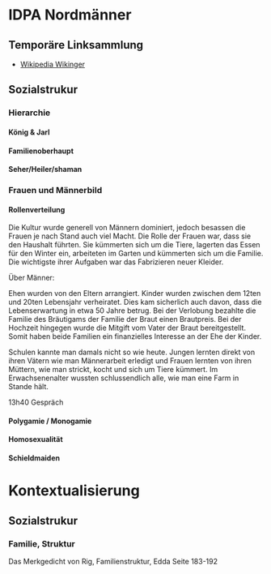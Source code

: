 
# IDPA Nordmänner

## Temporäre Linksammlung

- [Wikipedia Wikinger](https://en.wikipedia.org/wiki/Vikings)


## Sozialstrukur

### Hierarchie

#### König & Jarl
#### Familienoberhaupt
#### Seher/Heiler/shaman

### Frauen und Männerbild

#### Rollenverteilung
Die Kultur wurde generell von Männern dominiert, jedoch besassen die Frauen je nach 
Stand auch viel Macht. Die Rolle der Frauen war, dass sie den Haushalt führten. 
Sie kümmerten sich um die Tiere, lagerten das Essen für den Winter ein, arbeiteten im Garten
und kümmerten sich um die Familie. Die wichtigste ihrer Aufgaben war das Fabrizieren
neuer Kleider.

Über Männer:


Ehen wurden von den Eltern arrangiert. Kinder wurden zwischen dem 12ten und 20ten 
Lebensjahr verheiratet. Dies kam sicherlich auch davon, dass die Lebenserwartung 
in etwa 50 Jahre betrug. Bei der Verlobung bezahlte die Familie des Bräutigams der 
Familie der Braut einen Brautpreis. Bei der Hochzeit hingegen wurde die Mitgift vom 
Vater der Braut bereitgestellt. Somit haben beide Familien ein finanzielles
Interesse an der Ehe der Kinder.


Schulen kannte man damals nicht so wie heute. Jungen lernten direkt von ihren Vätern
wie man Männerarbeit erledigt und Frauen lernten von ihren Müttern, wie man strickt, 
kocht und sich um Tiere kümmert. Im Erwachsenenalter wussten schlussendlich alle, wie
man eine Farm in Stande hält.





13h40 Gespräch




#### Polygamie / Monogamie
#### Homosexualität
#### Schieldmaiden

# Kontextualisierung

## Sozialstrukur

### Familie, Struktur
Das Merkgedicht von Rig, Familienstruktur, Edda Seite 183-192